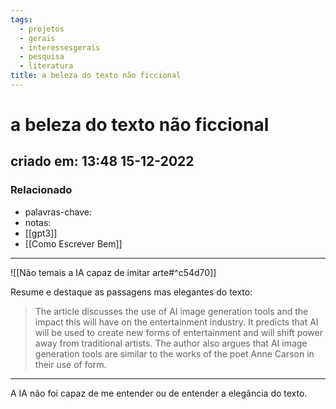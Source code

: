 ```yaml
---
tags:
  - projetos
  - gerais
  - interessesgerais
  - pesquisa
  - literatura
title: a beleza do texto não ficcional
---
```


# a beleza do texto não ficcional

## criado em: 13:48 15-12-2022

### Relacionado

- palavras-chave: 
- notas: 
- [[gpt3]]
- [[Como Escrever Bem]]
---

![[Não temais a IA capaz de imitar arte#^c54d70]]

Resume e destaque as passagens mas elegantes do texto:

>The article discusses the use of AI image generation tools and the impact this will have on the entertainment industry. It predicts that AI will be used to create new forms of entertainment and will shift power away from traditional artists. The author also argues that AI image generation tools are similar to the works of the poet Anne Carson in their use of form.

---

A IA não foi capaz de me entender ou de entender a elegância do texto.
